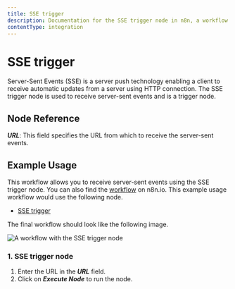 ```yaml
---
title: SSE trigger
description: Documentation for the SSE trigger node in n8n, a workflow automation platform. Includes guidance on usage, and links to examples.
contentType: integration
---
```


# SSE trigger

Server-Sent Events (SSE) is a server push technology enabling a client to receive automatic updates from a server using HTTP connection. The SSE trigger node is used to receive server-sent events and is a trigger node.

## Node Reference

***URL***: This field specifies the URL from which to receive the server-sent events.

## Example Usage

This workflow allows you to receive server-sent events using the SSE trigger node. You can also find the [workflow](https://n8n.io/workflows/639) on n8n.io. This example usage workflow would use the following node.
- [SSE trigger]()

The final workflow should look like the following image.

![A workflow with the SSE trigger node](/_images/integrations/builtin/core-nodes/ssetrigger/workflow.png)


### 1. SSE trigger node

1. Enter the URL in the ***URL*** field. 
2. Click on ***Execute Node*** to run the node.


